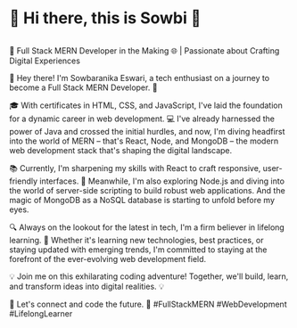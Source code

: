  <!DOCTYPE html>
<html lang="en">
<head>
</head>
<body>
    <h1 style="animation: wave 2s infinite; display: inline-block"> 👋 Hi there, this is Sowbi 🚀</h1>
</body>
</html>



🚀 Full Stack MERN Developer in the Making 🌐 | Passionate about Crafting Digital Experiences

👋 Hey there! I'm Sowbaranika Eswari, a tech enthusiast on a journey to become a Full Stack MERN Developer. 🚀

🎓 With certificates in HTML, CSS, and JavaScript, I've laid the foundation for a dynamic career in web development. 💻 I've already harnessed the power of Java and crossed the initial hurdles, and now, I'm diving headfirst into the world of MERN – that's React, Node, and MongoDB – the modern web development stack that's shaping the digital landscape.

📚 Currently, I'm sharpening my skills with React to craft responsive, user-friendly interfaces. 🌟 Meanwhile, I'm also exploring Node.js and diving into the world of server-side scripting to build robust web applications. And the magic of MongoDB as a NoSQL database is starting to unfold before my eyes.

🔍 Always on the lookout for the latest in tech, I'm a firm believer in lifelong learning. 📖 Whether it's learning new technologies, best practices, or staying updated with emerging trends, I'm committed to staying at the forefront of the ever-evolving web development field.

💡 Join me on this exhilarating coding adventure! Together, we'll build, learn, and transform ideas into digital realities. 💡

📌 Let's connect and code the future. 🌟 #FullStackMERN #WebDevelopment #LifelongLearner

